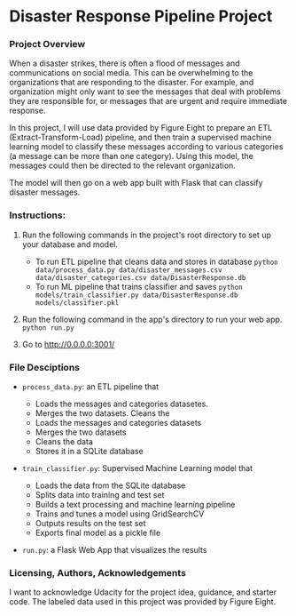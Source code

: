 # Disaster Response Pipeline Project

### Project Overview
When a disaster strikes, there is often a flood of messages and communications on social media. This can be overwhelming to the organizations that are responding to the disaster. For example, and organization might only want to see the messages that deal with problems they are responsible for, or messages that are urgent and require immediate response.  

In this project, I will use data provided by Figure Eight to prepare an ETL (Extract-Transform-Load) pipeline, and then train a supervised machine learning model to classify these messages according to various categories (a message can be more than one category). Using this model, the messages could then be directed to the relevant organization. 

The model will then go on a web app built with Flask that can classify disaster messages.  

### Instructions:
1. Run the following commands in the project's root directory to set up your database and model.

    - To run ETL pipeline that cleans data and stores in database
        `python data/process_data.py data/disaster_messages.csv data/disaster_categories.csv data/DisasterResponse.db`
    - To run ML pipeline that trains classifier and saves
        `python models/train_classifier.py data/DisasterResponse.db models/classifier.pkl`

2. Run the following command in the app's directory to run your web app.
    `python run.py`

3. Go to http://0.0.0.0:3001/


### File Desciptions

- `process_data.py`: an ETL pipeline that
    - Loads the messages and categories datasetes. 
    - Merges the two datasets. Cleans the
    - Loads the messages and categories datasets
    - Merges the two datasets
    - Cleans the data
    - Stores it in a SQLite database
   
- `train_classifier.py`: Supervised Machine Learning model that
    - Loads the data from the SQLite database
    - Splits data into training and test set
    - Builds a text processing and machine learning pipeline
    - Trains and tunes a model using GridSearchCV
    - Outputs results on the test set
    - Exports final model as a pickle file
    
 - `run.py`: a Flask Web App that visualizes the results
 
 
 ### Licensing, Authors, Acknowledgements
 
 I want to acknowledge Udacity for the project idea, guidance, and starter code. The labeled data used in this project was provided by Figure Eight.
